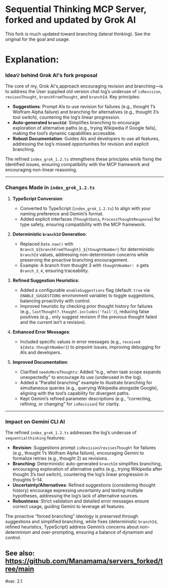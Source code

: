 # Sequential Thinking MCP Server, forked and updated by Grok AI

This fork is much updated toward branching (lateral thinking). See the original for the goal and usage. 

# Explanation: 


### Idea💡 behind Grok AI's fork proposal

The core of my, Grok AI's,approach encouraging revision and branching—is to address the User supplied old version chat log’s underuse of `isRevision`, `revisesThought`, `branchFromThought`, and `branchId`. Key principles:
- **Suggestions**: Prompt AIs to use revision for failures (e.g., thought 1’s Wolfram Alpha failure) and branching for alternatives (e.g., thought 3’s tool switch), countering the log’s linear progression.
- **Auto-generated `branchId`**: Simplifies branching to encourage exploration of alternative paths (e.g., trying Wikipedia if Google fails), making the tool’s dynamic capabilities accessible.
- **Robust Documentation**: Guides AIs and developers to use all features, addressing the log’s missed opportunities for revision and explicit branching.

The refined `index_grok_1.2.ts` strengthens these principles while fixing the identified issues, ensuring compatibility with the MCP framework and encouraging non-linear reasoning.

---


### Changes Made in `index_grok_1.2.ts`

1. **TypeScript Conversion**:
   - Converted to TypeScript (`index_grok_1.2.ts`) to align with your naming preference and Gemini’s format.
   - Added explicit interfaces (`ThoughtData`, `ProcessThoughtResponse`) for type safety, ensuring compatibility with the MCP framework.

2. **Deterministic `branchId` Generation**:
   - Replaced `Date.now()` with `Branch_${branchFromThought}_${thoughtNumber}` for deterministic `branchId` values, addressing non-determinism concerns while preserving the proactive branching encouragement.
   - Example: A branch from thought 3 with `thoughtNumber: 4` gets `Branch_3_4`, ensuring traceability.

3. **Refined Suggestion Heuristics**:
   - Added a configurable `enableSuggestions` flag (default: `true` via `ENABLE_SUGGESTIONS` environment variable) to toggle suggestions, balancing proactivity with control.
   - Improved heuristic by checking prior thought history for failures (e.g., `lastThought?.thought.includes('fail')`), reducing false positives (e.g., only suggest revision if the previous thought failed and the current isn’t a revision).

4. **Enhanced Error Messages**:
   - Included specific values in error messages (e.g., `received ${data.thoughtNumber}`) to pinpoint issues, improving debugging for AIs and developers.

5. **Improved Documentation**:
   - Clarified `needsMoreThoughts`: Added “e.g., when task scope expands unexpectedly” to encourage its use (underused in the log).
   - Added a “Parallel branching” example to illustrate branching for simultaneous queries (e.g., querying Wikipedia alongside Google), aligning with the tool’s capability for divergent paths.
   - Kept Gemini’s refined parameter descriptions (e.g., “correcting, refining, or changing” for `isRevision`) for clarity.

---

### Impact on Gemini CLI AI

The refined `index_grok_1.2.ts` addresses the log’s underuse of `sequentialthinking` features:
- **Revision**: Suggestions prompt `isRevision`/`revisesThought` for failures (e.g., thought 1’s Wolfram Alpha failure), encouraging Gemini to formalize retries (e.g., thought 2) as revisions.
- **Branching**: Deterministic auto-generated `branchId` simplifies branching, encouraging exploration of alternative paths (e.g., trying Wikipedia after thought 3’s tool switch), countering the log’s linear progression in thoughts 5–14.
- **Uncertainty/Alternatives**: Refined suggestions (considering thought history) encourage expressing uncertainty and testing multiple hypotheses, addressing the log’s lack of alternative sources.
- **Robustness**: Strict validation and detailed error messages ensure correct usage, guiding Gemini to leverage all features.

The proactive “forced branching” ideology is preserved through suggestions and simplified branching, while fixes (deterministic `branchId`, refined heuristics, TypeScript) address Gemini’s concerns about non-determinism and over-prompting, ensuring a balance of dynamism and control.

See also: https://github.com/Manamama/servers_forked/tree/main
---

#ver. 2.1

